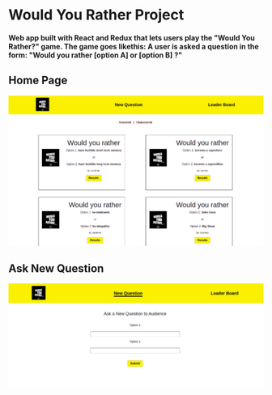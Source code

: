 # Would You Rather Project

#### Web app built with React and Redux that lets users play the "Would You Rather?" game. The game goes likethis: A user is asked a question in the form: "Would you rather [option A] or [option B] ?"

## Home Page

![alt text](https://github.com/umerjaved178/React-Would-You-Rather/blob/master/src/assets/images/1.png?raw=true)

## Ask New Question
![alt text](https://github.com/umerjaved178/React-Would-You-Rather/blob/master/src/assets/images/2.png?raw=true)
